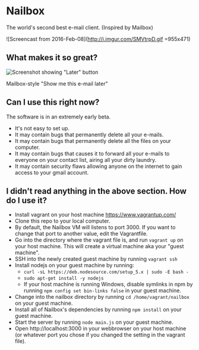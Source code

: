 # Nailbox

The world's second best e-mail client. (Inspired by Mailbox)

![Screencast from 2016-Feb-08](http://i.imgur.com/SMVtrpD.gif =955x471)

## What makes it so great?

![Screenshot showing "Later" button](http://i.imgur.com/vZyYYP0.png)

Mailbox-style "Show me this e-mail later"

## Can I use this right now?

The software is in an extremely early beta.

* It's not easy to set up.
* It may contain bugs that permanently delete all your e-mails.
* It may contain bugs that permanently delete all the files on your computer.
* It may contain bugs that causes it to forward all your e-mails to everyone on your contact list, airing all your dirty laundry.
* It may contain security flaws allowing anyone on the internet to gain access to your gmail account.

## I didn't read anything in the above section. How do I use it?

* Install vagrant on your host machine https://www.vagrantup.com/
* Clone this repo to your local computer.
* By default, the Nailbox VM will listens to port 3000. If you want to change
  that port to another value, edit the Vagrantfile.
* Go into the directory where the vagrant file is, and run `vagrant up` on your
  host machine. This will create a virtual machine aka your "guest machine".
* SSH into the newly created guest machine by running `vagrant ssh`
* Install nodejs on your guest machine by running:
  * `curl -sL https://deb.nodesource.com/setup_5.x | sudo -E bash -`
  * `sudo apt-get install -y nodejs`
  * If your host machine is running Windows, disable symlinks in npm by running `npm config set bin-links false` in your guest machine.
* Change into the nailbox directory by running `cd /home/vagrant/nailbox` on your guest machine.
* Install all of Nailbox's dependencies by running `npm install` on your guest machine.
* Start the server by running `node main.js` on your guest machine.
* Open http://localhost:3000 in your webbrowser on your host machine (or
  whatever port you chose if you changed the setting in the vagrant file).
